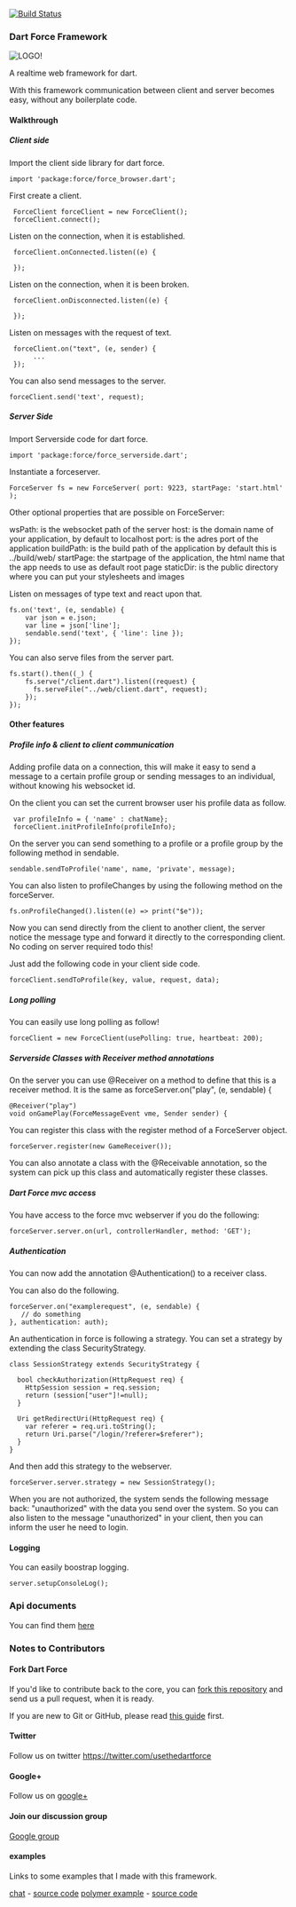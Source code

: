 [![Build Status](https://drone.io/github.com/jorishermans/dart-force/status.png)](https://drone.io/github.com/jorishermans/dart-force/latest)

### Dart Force Framework ###

![LOGO!](https://raw.github.com/jorishermans/dart-force/master/resources/dart_force_logo.jpg)

A realtime web framework for dart.

With this framework communication between client and server becomes easy, without any boilerplate code.

#### Walkthrough ####

##### Client side #####

Import the client side library for dart force.

	import 'package:force/force_browser.dart';

First create a client.
	 
	 ForceClient forceClient = new ForceClient();
	 forceClient.connect();
	 
Listen on the connection, when it is established.

	 forceClient.onConnected.listen((e) {
	      
	 });
	 
Listen on the connection, when it is been broken.

	 forceClient.onDisconnected.listen((e) {
	      
	 });

Listen on messages with the request of text.

	 forceClient.on("text", (e, sender) {
	      ...
	 });

You can also send messages to the server.

	forceClient.send('text', request);


##### Server Side #####

Import Serverside code for dart force.

	import 'package:force/force_serverside.dart';

Instantiate a forceserver.

	ForceServer fs = new ForceServer( port: 9223, startPage: 'start.html' );
	
Other optional properties that are possible on ForceServer:

wsPath: is the websocket path of the server
host: is the domain name of your application, by default to localhost
port: is the adres port of the application
buildPath: is the build path of the application by default this is ../build/web/
startPage: the startpage of the application, the html name that the app needs to use as default root page
staticDir: is the public directory where you can put your stylesheets and images

Listen on messages of type text and react upon that.

	fs.on('text', (e, sendable) { 
	    var json = e.json;
	    var line = json['line'];
	    sendable.send('text', { 'line': line });
	});

You can also serve files from the server part.

	fs.start().then((_) {
	    fs.serve("/client.dart").listen((request) { 
	      fs.serveFile("../web/client.dart", request);
	    });
	});
	
#### Other features ####

##### Profile info & client to client communication #####

Adding profile data on a connection, this will make it easy to send a message to a certain profile group or sending messages to an individual, without knowing his websocket id.

On the client you can set the current browser user his profile data as follow.

	 var profileInfo = { 'name' : chatName};
     forceClient.initProfileInfo(profileInfo);

On the server you can send something to a profile or a profile group by the following method in sendable.

	sendable.sendToProfile('name', name, 'private', message);
	
You can also listen to profileChanges by using the following method on the forceServer.

	fs.onProfileChanged().listen((e) => print("$e"));
	
Now you can send directly from the client to another client, the server notice the message type and forward it directly to the corresponding client. 
No coding on server required todo this!

Just add the following code in your client side code.

	forceClient.sendToProfile(key, value, request, data);

##### Long polling #####

You can easily use long polling as follow!

	forceClient = new ForceClient(usePolling: true, heartbeat: 200);
	
##### Serverside Classes with Receiver method annotations #####

On the server you can use @Receiver on a method to define that this is a receiver method.
It is the same as forceServer.on("play", (e, sendable) { 

	@Receiver("play") 
  	void onGamePlay(ForceMessageEvent vme, Sender sender) {

You can register this class with the register method of a ForceServer object.

	forceServer.register(new GameReceiver());
	
You can also annotate a class with the @Receivable annotation, so the system can pick up this class and automatically register these classes.
	
##### Dart Force mvc access #####

You have access to the force mvc webserver if you do the following:

	forceServer.server.on(url, controllerHandler, method: 'GET');

##### Authentication #####

You can now add the annotation @Authentication() to a receiver class.

You can also do the following.

	forceServer.on("examplerequest", (e, sendable) {
	   // do something
	}, authentication: auth); 

An authentication in force is following a strategy.
You can set a strategy by extending the class SecurityStrategy.

	class SessionStrategy extends SecurityStrategy {
	  
	  bool checkAuthorization(HttpRequest req) {
	    HttpSession session = req.session;
	    return (session["user"]!=null);
	  }   
	  
	  Uri getRedirectUri(HttpRequest req) {
	    var referer = req.uri.toString();
	    return Uri.parse("/login/?referer=$referer");
	  }
	} 
	
And then add this strategy to the webserver.

	forceServer.server.strategy = new SessionStrategy();
	
When you are not authorized, the system sends the following message back:
"unauthorized" with the data you send over the system. 
So you can also listen to the message "unauthorized" in your client, then you can inform the user he need to login.

#### Logging ####

You can easily boostrap logging.

	server.setupConsoleLog();

### Api documents ###

You can find them [here](https://jorishermans.github.io/dart-force/api/index.html) 

### Notes to Contributors ###

#### Fork Dart Force ####

If you'd like to contribute back to the core, you can [fork this repository](https://help.github.com/articles/fork-a-repo) and send us a pull request, when it is ready.

If you are new to Git or GitHub, please read [this guide](https://help.github.com/) first.

#### Twitter ####

Follow us on twitter https://twitter.com/usethedartforce

#### Google+ ####

Follow us on [google+](https://plus.google.com/111406188246677273707)

#### Join our discussion group ####

[Google group](https://groups.google.com/forum/#!forum/dart-force)

#### examples ####

Links to some examples that I made with this framework.

[chat](http://forcechat.herokuapp.com/) - [source code](https://github.com/jorishermans/dart-force-chat-example)
[polymer example](http://polymerforce.herokuapp.com) - [source code](https://github.com/jorishermans/dart-force-polymer-example)